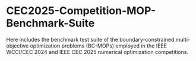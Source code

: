 # CEC2025-Competition-MOP-Benchmark-Suite

Here includes the benchmark test suite of the boundary-constrained multi-objective optimization problems (BC-MOPs) employed in the IEEE WCCI/CEC 2024 and IEEE CEC 2025 numerical optimization competitions.
